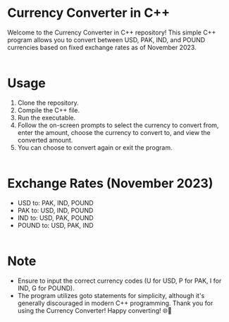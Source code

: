 # Currency Converter in C++
Welcome to the Currency Converter in C++ repository! This simple C++ program allows you to convert between USD, PAK, IND, and POUND currencies based on fixed exchange rates as of November 2023.
<br></br>

# Usage
1. Clone the repository.
2. Compile the C++ file.
3. Run the executable.
4. Follow the on-screen prompts to select the currency to convert from, enter the amount, choose the currency to convert to, and view the converted amount.
5. You can choose to convert again or exit the program.
<br></br>

# Exchange Rates (November 2023)
- USD to: PAK, IND, POUND
- PAK to: USD, IND, POUND
- IND to: USD, PAK, POUND
- POUND to: USD, PAK, IND
<br></br>

# Note
- Ensure to input the correct currency codes (U for USD, P for PAK, I for IND, G for POUND).
- The program utilizes goto statements for simplicity, although it's generally discouraged in modern C++ programming.
Thank you for using the Currency Converter! Happy converting! 🌐💱

